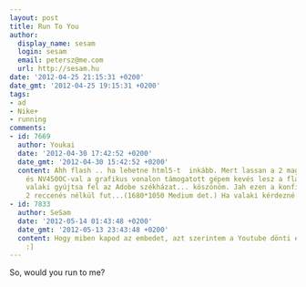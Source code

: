 ```yaml
---
layout: post
title: Run To You
author:
  display_name: sesam
  login: sesam
  email: petersz@me.com
  url: http://sesam.hu
date: '2012-04-25 21:15:31 +0200'
date_gmt: '2012-04-25 19:15:31 +0200'
tags:
- ad
- Nike+
- running
comments:
- id: 7669
  author: Youkai
  date: '2012-04-30 17:42:52 +0200'
  date_gmt: '2012-04-30 15:42:52 +0200'
  content: Ahh flash .. ha lehetne html5-t  inkább. Mert lassan a 2 magos Sata3 ssd-vel
    és NV450OC-val a grafikus vonalon támogatott gépem kevés lesz a flash-nek. Kérem
    valaki gyújtsa fel az Adobe székházat... köszönöm. Jah ezen a konfigon a Crysis
    2 reccenés nélkül fut...(1680*1050 Medium det.) Ha valaki kérdezné...
- id: 7833
  author: SeSam
  date: '2012-05-14 01:43:48 +0200'
  date_gmt: '2012-05-13 23:43:48 +0200'
  content: Hogy miben kapod az embedet, azt szerintem a Youtube dönti el, nem én.
    :]
---
```


So, would you run to me?
